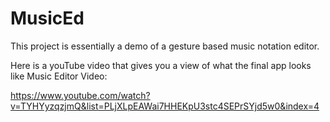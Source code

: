 # MusicEd

This project is essentially a demo of a gesture based music notation editor.

Here is a youTube video that gives you a view of what the final app looks like Music Editor Video:

https://www.youtube.com/watch?v=TYHYyzqzjmQ&list=PLjXLpEAWai7HHEKpU3stc4SEPrSYjd5w0&index=4
